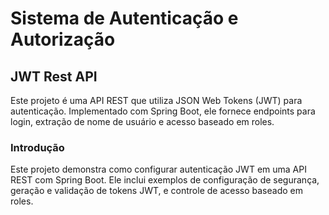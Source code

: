 # Sistema de Autenticação e Autorização

## JWT Rest API
<p>Este projeto é uma API REST que utiliza JSON Web Tokens (JWT) para autenticação. Implementado com Spring Boot, ele fornece endpoints para login, extração de nome de usuário e acesso baseado em roles.</p>

### Introdução
<p>Este projeto demonstra como configurar autenticação JWT em uma API REST com Spring Boot. Ele inclui exemplos de configuração de segurança, geração e validação de tokens JWT, e controle de acesso baseado em roles.</p>
